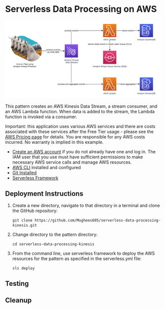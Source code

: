 #  Serverless Data Processing on AWS

![Architecture Diagram](images/serverless-kinesis.png?raw=true "Architecture Diagram")

This pattern creates an AWS Kinesis Data Stream, a stream consumer, and an AWS Lambda function. When data is added to the stream, the Lambda function is invoked via a consumer.

Important: this application uses various AWS services and there are costs associated with these services after the Free Tier usage - please see the [AWS Pricing page](https://aws.amazon.com/pricing/) for details. You are responsible for any AWS costs incurred. No warranty is implied in this example.

* [Create an AWS account](https://portal.aws.amazon.com/gp/aws/developer/registration/index.html) if you do not already have one and log in. The IAM user that you use must have sufficient permissions to make necessary AWS service calls and manage AWS resources.
* [AWS CLI](https://docs.aws.amazon.com/cli/latest/userguide/install-cliv2.html) installed and configured
* [Git Installed](https://git-scm.com/book/en/v2/Getting-Started-Installing-Git)
* [Serverless Framework](https://www.serverless.com/framework/docs/providers/aws/guide/intro)

## Deployment Instructions

1. Create a new directory, navigate to that directory in a terminal and clone the GitHub repository:
    ``` 
    git clone https://github.com/Mughees605/serverless-data-processing-kinesis.git
    ```
1. Change directory to the pattern directory:
    ```
    cd serverless-data-processing-kinesis
    ```
1. From the command line, use serverless framework to deploy the AWS resources for the pattern as specified in the serverless.yml file:
    ```
    sls deploy
    ```

## Testing


## Cleanup
 
